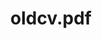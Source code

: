 ---
ee_id: '2229'
site: '1'
type: '2'
url: 2012-020-oldcv.pdf
title: oldcv.pdf
year: '2012'
display_year: '2012'
medium: Web search
dims:
pitch: Web results fro oldcv.pdf :/
ps:
live_url:
related:
youtube:
related_code:
imgs:
subheading:
download:
add_credit:
commission:
layout: things-i-made
---
